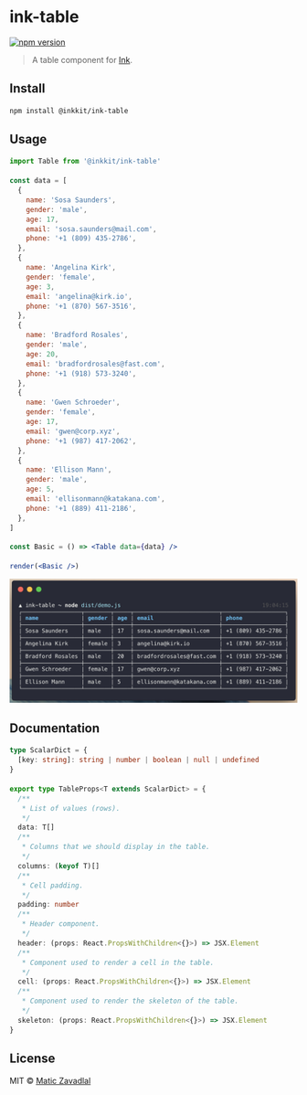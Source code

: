 # ink-table

[![npm version](https://badge.fury.io/js/ink-table.svg)](https://badge.fury.io/js/ink-table)

> A table component for [Ink](https://github.com/vadimdemedes/ink).

## Install

```bash
npm install @inkkit/ink-table
```

## Usage

```jsx
import Table from '@inkkit/ink-table'

const data = [
  {
    name: 'Sosa Saunders',
    gender: 'male',
    age: 17,
    email: 'sosa.saunders@mail.com',
    phone: '+1 (809) 435-2786',
  },
  {
    name: 'Angelina Kirk',
    gender: 'female',
    age: 3,
    email: 'angelina@kirk.io',
    phone: '+1 (870) 567-3516',
  },
  {
    name: 'Bradford Rosales',
    gender: 'male',
    age: 20,
    email: 'bradfordrosales@fast.com',
    phone: '+1 (918) 573-3240',
  },
  {
    name: 'Gwen Schroeder',
    gender: 'female',
    age: 17,
    email: 'gwen@corp.xyz',
    phone: '+1 (987) 417-2062',
  },
  {
    name: 'Ellison Mann',
    gender: 'male',
    age: 5,
    email: 'ellisonmann@katakana.com',
    phone: '+1 (889) 411-2186',
  },
]

const Basic = () => <Table data={data} />

render(<Basic />)
```

<img src="media/demo.png" width="720">

## Documentation

```ts
type ScalarDict = {
  [key: string]: string | number | boolean | null | undefined
}

export type TableProps<T extends ScalarDict> = {
  /**
   * List of values (rows).
   */
  data: T[]
  /**
   * Columns that we should display in the table.
   */
  columns: (keyof T)[]
  /**
   * Cell padding.
   */
  padding: number
  /**
   * Header component.
   */
  header: (props: React.PropsWithChildren<{}>) => JSX.Element
  /**
   * Component used to render a cell in the table.
   */
  cell: (props: React.PropsWithChildren<{}>) => JSX.Element
  /**
   * Component used to render the skeleton of the table.
   */
  skeleton: (props: React.PropsWithChildren<{}>) => JSX.Element
}
```

## License

MIT © [Matic Zavadlal](http://github.com/maticzav)
